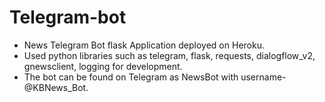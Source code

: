 # Telegram-bot

- News Telegram Bot flask Application deployed on Heroku.
- Used python libraries such as telegram, flask, requests, dialogflow_v2, gnewsclient, logging for development.
- The bot can be found on Telegram as NewsBot with username- @KBNews_Bot.
